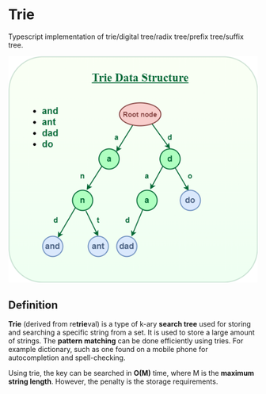 # Trie

Typescript implementation of trie/digital tree/radix tree/prefix tree/suffix tree. 

![](docs/trie.png)

## Definition
**Trie** (derived from re**trie**val) is a type of k-ary **search tree** used for storing and searching a specific string from a set. It is used to store a large amount of strings. The **pattern matching** can be done efficiently using tries. For example dictionary, such as one found on a mobile phone for autocompletion and spell-checking.

Using trie, the key can be searched in **O(M)** time, where M is the **maximum string length**. However, the penalty is the storage requirements.
